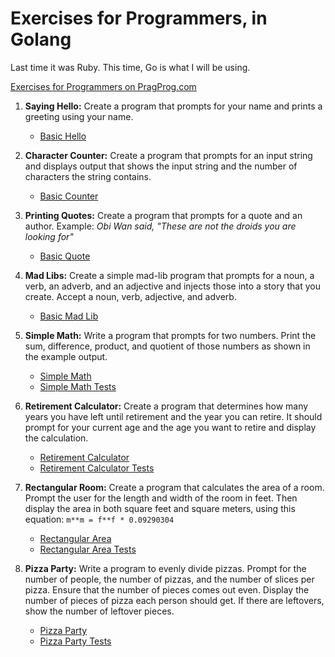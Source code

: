 # Exercises for Programmers, in Golang

Last time it was Ruby. This time, Go is what I will be using.

[Exercises for Programmers on PragProg.com][e4p]

1. **Saying Hello:** Create a program that prompts for your name and prints a greeting using your name.
   * [Basic Hello](01-say-hello/hello-basic.go)
2. **Character Counter:** Create a program that prompts for an input string and displays output 
that shows the input string and the number of characters the string contains.
   * [Basic Counter](02-character-count/counter-basic.go)

3. **Printing Quotes:** Create a program that prompts for a quote and an author.
Example: _Obi Wan  said, "These are not the droids you are looking for"_
   * [Basic Quote](03-printing-quotes/quote-basic.go)

4. **Mad Libs:** Create a simple mad-lib program that prompts for a noun, a verb, an adverb, and 
an adjective and injects those into a story that you create. Accept a noun, verb, adjective, and adverb.
   * [Basic Mad Lib](04-mad-lib/basic-mad-lib.go)

5. **Simple Math:** Write a program that prompts for two numbers. Print the sum, difference, 
product, and quotient of those numbers as shown in the example output.
   * [Simple Math](05-simple-math/simple_math.go)
   * [Simple Math Tests](05-simple-math/simple_math_test.go)

6. **Retirement Calculator:** Create a program that determines how many years you have left until 
retirement and the year you can retire. It should prompt for your current age and the age you want 
to retire and display the calculation.
   * [Retirement Calculator](06-retirement-calc/retirement_calc.go)
   * [Retirement Calculator Tests](06-retirement-calc/retirement_calc_test.go)

7. **Rectangular Room:** Create a program that calculates the area of a room. Prompt the user for 
the length and width of the room in feet. Then display the area in both square feet and square 
meters, using this equation: `m**m = f**f * 0.09290304`
   * [Rectangular Area](ch07-rectangular-area/area.go)
   * [Rectangular Area Tests](ch07-rectangular-area/area_test.go)

8. **Pizza Party:** Write a program to evenly divide pizzas. Prompt for the number of people, the 
number of pizzas, and the number of slices per pizza. Ensure that the number of pieces comes out 
even. Display the number of pieces of pizza each person should get. If there are leftovers, show 
the number of leftover pieces.
   * [Pizza Party](ch08-pizza-party/pizza_party.go)
   * [Pizza Party Tests](ch08-pizza-party/pizza_party_test.go)

[e4p]: https://pragprog.com/book/bhwb/exercises-for-programmers
